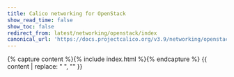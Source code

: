 ```yaml
---
title: Calico networking for OpenStack
show_read_time: false
show_toc: false
redirect_from: latest/networking/openstack/index
canonical_url: 'https://docs.projectcalico.org/v3.9/networking/openstack/index'
---
```


{% capture content %}{% include index.html %}{% endcapture %}
{{ content | replace: "    ", "" }}